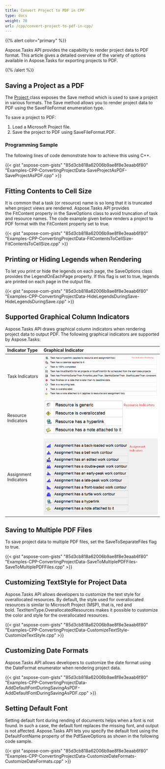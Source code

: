```yaml
---
title: Convert Project to PDF in CPP
type: docs
weight: 70
url: /cpp/convert-project-to-pdf-in-cpp/
---
```


{{% alert color="primary" %}} 

Aspose.Tasks API provides the capability to render project data to PDF format. This article gives a detailed overview of the variety of options available in Aspose.Tasks for exporting projects to PDF.

{{% /alert %}} 


## **Saving a Project as a PDF**
The [Project ](https://apireference.aspose.com/cpp/tasks/class/aspose.tasks.project/)class exposes the Save method which is used to save a project in various formats. The Save method allows you to render project data to PDF using the SaveFileFormat enumeration type.

To save a project to PDF:

1. Load a Microsoft Project file.
2. Save the project to PDF using SaveFileFormat.PDF.
### **Programming Sample**
The following lines of code demonstrate how to achieve this using C++.

{{< gist "aspose-com-gists" "85d3cb818a62006b9ae8f8e3eaab6f80" "Examples-CPP-ConvertingProjectData-SaveProjectAsPDF-SaveProjectAsPDF.cpp" >}}


## **Fitting Contents to Cell Size**
It is common that a task (or resource) name is so long that it is truncated when project views are rendered. Aspose.Tasks API provides the FitContent property in the SaveOptions class to avoid truncation of task and resource names. The code example given below renders a project to PDF format with the FitContent property set to true.

{{< gist "aspose-com-gists" "85d3cb818a62006b9ae8f8e3eaab6f80" "Examples-CPP-ConvertingProjectData-FitContentsToCellSize-FitContentsToCellSize.cpp" >}}


## **Printing or Hiding Legends when Rendering**
To let you print or hide the legends on each page, the SaveOptions class provides the LegendOnEachPage property. If this flag is set to true, legends are printed on each page in the output file.

{{< gist "aspose-com-gists" "85d3cb818a62006b9ae8f8e3eaab6f80" "Examples-CPP-ConvertingProjectData-HideLegendsDuringSave-HideLegendsDuringSave.cpp" >}}
## **Supported Graphical Column Indicators**
Aspose.Tasks API draws graphical column indicators when rendering project data to output PDF. The following graphical indicators are supported by Aspose.Tasks:

|**Indicator Type**|**Graphical Indicator**|
| :- | :- |
|Task Indicators|![todo:image_alt_text](convert-project-to-pdf-in-cpp_1.png)|
|Resource Indicators|![todo:image_alt_text](convert-project-to-pdf-in-cpp_2.png)|
|Assignment Indicators|![todo:image_alt_text](convert-project-to-pdf-in-cpp_3.png)|
## **Saving to Multiple PDF Files**
To save project data to multiple PDF files, set the SaveToSeparateFiles flag to true.

{{< gist "aspose-com-gists" "85d3cb818a62006b9ae8f8e3eaab6f80" "Examples-CPP-ConvertingProjectData-SaveToMultiplePDFFiles-SaveToMultiplePDFFiles.cpp" >}}
## **Customizing TextStyle for Project Data**
Aspose.Tasks API allows developers to customize the text style for overallocated resources. By default, the style used for overallocated resources is similar to Microsoft Project (MSP), that is, red and bold. TextItemType.OverallocatedResources makes it possible to customize the color and style for the overallocated resources.

{{< gist "aspose-com-gists" "85d3cb818a62006b9ae8f8e3eaab6f80" "Examples-CPP-ConvertingProjectData-CustomizeTextStyle-CustomizeTextStyle.cpp" >}}
## **Customizing Date Formats**
Aspose.Tasks API allows developers to customize the date format using the DateFormat enumerator when rendering project data.

{{< gist "aspose-com-gists" "85d3cb818a62006b9ae8f8e3eaab6f80" "Examples-CPP-ConvertingProjectData-AddDefaultFontDuringSavingAsPDF-AddDefaultFontDuringSavingAsPDF.cpp" >}}
## **Setting Default Font**
Setting default font during rending of documents helps when a font is not found. In such a case, the default font replaces the missing font, and output is not affected. Aspose.Tasks API lets you specify the default font using the DefaultFontName property of the PdfSaveOptions as shown in the following code sample.

{{< gist "aspose-com-gists" "85d3cb818a62006b9ae8f8e3eaab6f80" "Examples-CPP-ConvertingProjectData-CustomizeDateFormats-CustomizeDateFormats.cpp" >}}
